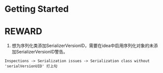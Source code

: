 # Getting Started

# REWARD
1. 想为序列化类添加SerializerVersionID，需要在idea中启用序列化对象的未添加SerializerVersionID警告。
```
Inspections -> Serialization issues -> Serialization class without 'serialVersionUID' 打上勾
```
